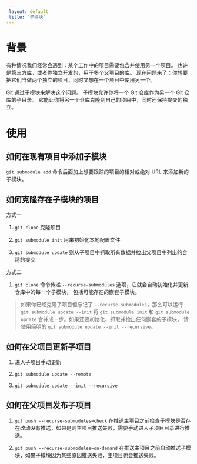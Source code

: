 ```yaml
--- 
 layout: default 
 title: "子模块" 
--- 
```

# 背景

有种情况我们经常会遇到：某个工作中的项目需要包含并使用另一个项目。 也许是第三方库，或者你独立开发的，用于多个父项目的库。 现在问题来了：你想要把它们当做两个独立的项目，同时又想在一个项目中使用另一个。

Git 通过子模块来解决这个问题。 子模块允许你将一个 Git 仓库作为另一个 Git 仓库的子目录。 它能让你将另一个仓库克隆到自己的项目中，同时还保持提交的独立。

# 使用

## 如何在现有项目中添加子模块

`git submodule add` 命令后面加上想要跟踪的项目的相对或绝对 URL 来添加新的子模块。

## 如何克隆存在子模块的项目

方式一

1. `git clone` 克隆项目

2. `git submodule init` 用来初始化本地配置文件

3. `git submodule update` 则从子项目中抓取所有数据并检出父项目中列出的合适的提交

方式二

1. `git clone` 命令传递 `--recurse-submodules` 选项，它就会自动初始化并更新仓库中的每一个子模块， 包括可能存在的嵌套子模块。

> 如果你已经克隆了项目但忘记了 `--recurse-submodules`，那么可以运行 `git submodule update --init` 将 `git submodule init` 和 `git submodule update` 合并成一步。如果还要初始化、抓取并检出任何嵌套的子模块， 请使用简明的 `git submodule update --init --recursive`。

## 如何在父项目更新子项目

1. 进入子项目手动更新

2. `git submodule update --remote`

3. `git submodule update --init --recursive`


## 如何在父项目发布子项目

1. `git push --recurse-submodules=check` 在推送主项目之前检查子模块是否存在改动没有推送，如果是则主项目推送失败，需要手动进入子项目目录进行推送。

2. `git push --recurse-submodules=on-demand` 在推送主项目之前自动推送子模块，如果子模块因为某些原因推送失败，主项目也会推送失败。